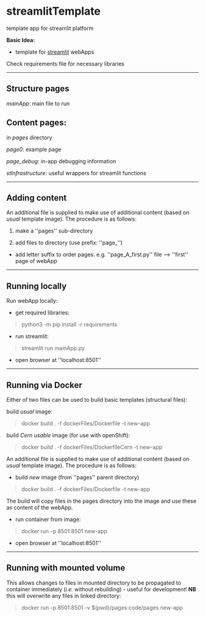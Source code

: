 # streamlitTemplate
 template app for streamlit platform

 **Basic Idea:**
 * template for [streamlit](https://streamlit.io) webApps

 Check requirements file for necessary libraries

---

## Structure pages

*mainApp*: main file to run

## Content pages:
in *pages* directory

*page0*: example page

*page_debug*: in-app debugging information

*stInfrastructure*: useful wrappers for streamlit functions

---

## Adding content

An additional file is supplied to make use of additional content (based on *usual* template image).
The procedure is as follows:

1. make a ''pages'' sub-directory

2. add files to directory (use prefix: ''page_'')
  * add letter suffix to order pages: e.g. ''page_A_first.py'' file --> ''first'' page of webApp

---

## Running locally

Run webApp locally:

* get required libraries:
> python3 -m pip install -r requirements

* run streamlit:
> streamlit run mainApp.py

* open browser at ''localhost:8501''

---

## Running via Docker

Either of two files can be used to build basic templates (structural files):

build *usual* image:

> docker build . -f dockerFiles/Dockerfile -t new-app

build *Cern usable* image (for use with openShift):

> docker build . -f dockerFiles/DockerfileCern -t new-app

An additional file is supplied to make use of additional content (based on *usual* template image).
The procedure is as follows:

* build *new* image (from ''pages'' parent directory)

> docker build . -f dockerFiles/Dockerfile -t new-app

The build will copy files in the pages directory into the image and use these as content of the webApp.

* run container from image:

> docker run -p 8501:8501 new-app

* open browser at ''localhost:8501''

---

## Running with mounted volume

This allows changes to files in mounted directory to be propagated to container immediately (*i.e.* without rebuilding) - useful for development!
**NB** this will overwrite any files in linked directory:

> docker run -p 8501:8501 -v $(pwd)/pages:code/pages new-app
